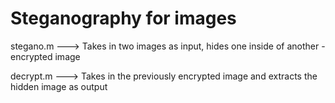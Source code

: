 # Steganography for images

stegano.m --->
Takes in two images as input, hides one inside of another - encrypted image

decrypt.m --->
Takes in the previously encrypted image and extracts the hidden image as output
